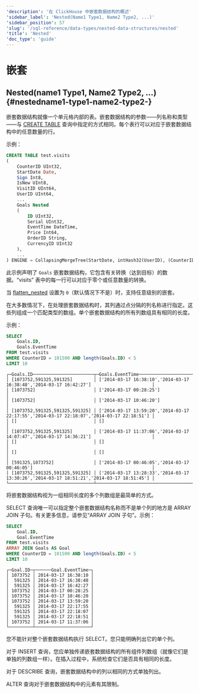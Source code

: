 ```yaml
---
'description': '在 ClickHouse 中嵌套数据结构的概述'
'sidebar_label': 'Nested(Name1 Type1, Name2 Type2, ...)'
'sidebar_position': 57
'slug': '/sql-reference/data-types/nested-data-structures/nested'
'title': 'Nested'
'doc_type': 'guide'
---
```



# 嵌套

## Nested(name1 Type1, Name2 Type2, ...) {#nestedname1-type1-name2-type2-}

嵌套数据结构就像一个单元格内部的表。嵌套数据结构的参数——列名称和类型——与 [CREATE TABLE](../../../sql-reference/statements/create/table.md) 查询中指定的方式相同。每个表行可以对应于嵌套数据结构中的任意数量的行。

示例：

```sql
CREATE TABLE test.visits
(
    CounterID UInt32,
    StartDate Date,
    Sign Int8,
    IsNew UInt8,
    VisitID UInt64,
    UserID UInt64,
    ...
    Goals Nested
    (
        ID UInt32,
        Serial UInt32,
        EventTime DateTime,
        Price Int64,
        OrderID String,
        CurrencyID UInt32
    ),
    ...
) ENGINE = CollapsingMergeTree(StartDate, intHash32(UserID), (CounterID, StartDate, intHash32(UserID), VisitID), 8192, Sign)
```

此示例声明了 `Goals` 嵌套数据结构，它包含有关转换（达到目标）的数据。“visits” 表中的每一行可以对应于零个或任意数量的转换。

当 [flatten_nested](/operations/settings/settings#flatten_nested) 设置为 `0`（默认情况下不是）时，支持任意级别的嵌套。

在大多数情况下，在处理嵌套数据结构时，其列通过点分隔的列名称进行指定。这些列组成一个匹配类型的数组。单个嵌套数据结构的所有列数组具有相同的长度。

示例：

```sql
SELECT
    Goals.ID,
    Goals.EventTime
FROM test.visits
WHERE CounterID = 101500 AND length(Goals.ID) < 5
LIMIT 10
```

```text
┌─Goals.ID───────────────────────┬─Goals.EventTime───────────────────────────────────────────────────────────────────────────┐
│ [1073752,591325,591325]        │ ['2014-03-17 16:38:10','2014-03-17 16:38:48','2014-03-17 16:42:27']                       │
│ [1073752]                      │ ['2014-03-17 00:28:25']                                                                   │
│ [1073752]                      │ ['2014-03-17 10:46:20']                                                                   │
│ [1073752,591325,591325,591325] │ ['2014-03-17 13:59:20','2014-03-17 22:17:55','2014-03-17 22:18:07','2014-03-17 22:18:51'] │
│ []                             │ []                                                                                        │
│ [1073752,591325,591325]        │ ['2014-03-17 11:37:06','2014-03-17 14:07:47','2014-03-17 14:36:21']                       │
│ []                             │ []                                                                                        │
│ []                             │ []                                                                                        │
│ [591325,1073752]               │ ['2014-03-17 00:46:05','2014-03-17 00:46:05']                                             │
│ [1073752,591325,591325,591325] │ ['2014-03-17 13:28:33','2014-03-17 13:30:26','2014-03-17 18:51:21','2014-03-17 18:51:45'] │
└────────────────────────────────┴───────────────────────────────────────────────────────────────────────────────────────────┘
```

将嵌套数据结构视为一组相同长度的多个列数组是最简单的方式。

SELECT 查询唯一可以指定整个嵌套数据结构名称而不是单个列的地方是 ARRAY JOIN 子句。有关更多信息，请参见“ARRAY JOIN 子句”。示例：

```sql
SELECT
    Goal.ID,
    Goal.EventTime
FROM test.visits
ARRAY JOIN Goals AS Goal
WHERE CounterID = 101500 AND length(Goals.ID) < 5
LIMIT 10
```

```text
┌─Goal.ID─┬──────Goal.EventTime─┐
│ 1073752 │ 2014-03-17 16:38:10 │
│  591325 │ 2014-03-17 16:38:48 │
│  591325 │ 2014-03-17 16:42:27 │
│ 1073752 │ 2014-03-17 00:28:25 │
│ 1073752 │ 2014-03-17 10:46:20 │
│ 1073752 │ 2014-03-17 13:59:20 │
│  591325 │ 2014-03-17 22:17:55 │
│  591325 │ 2014-03-17 22:18:07 │
│  591325 │ 2014-03-17 22:18:51 │
│ 1073752 │ 2014-03-17 11:37:06 │
└─────────┴─────────────────────┘
```

您不能针对整个嵌套数据结构执行 SELECT。您只能明确列出它的单个列。

对于 INSERT 查询，您应单独传递嵌套数据结构的所有组件列数组（就像它们是单独的列数组一样）。在插入过程中，系统检查它们是否具有相同的长度。

对于 DESCRIBE 查询，嵌套数据结构中的列以相同的方式单独列出。

ALTER 查询对于嵌套数据结构中的元素有其限制。
